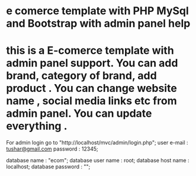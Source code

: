 #  e comerce template with PHP MySql and Bootstrap with admin panel help
# this is a E-comerce template with admin panel support. You can add brand, category of brand, add product . You can change website name , social media links etc from admin panel. You can update everything . 


For admin login go to "http://localhost/mvc/admin/login.php";
user e-mail : tushar@gmail.com
password    : 12345;

database name : "ecom";
database user name : root;
database host name : localhost;
database password : "";
